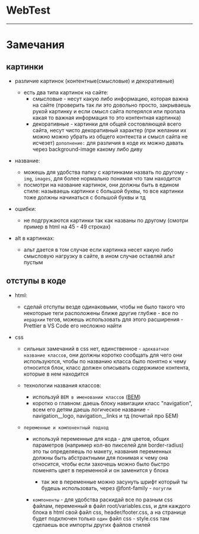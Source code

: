 # WebTest

--------

# Замечания

## картинки
- различие картинок (контентные(смысловые) и декоративные) 
    - есть два типа картинок на сайте: 
        - смысловые - несут какую либо информацию, которая важна на сайте (проверить так ли это довольно просто, закрываешь рукой картинку и если смысл сайта потерялся или пропала какая то важная информация то это контентная картинка)
        - декоративные - картинки для общей состовляющей всего сайта, несут чисто декоративный характер (при желании их можно можно убрать из общего контекста и смысл сайта не исчезет) `дополнение:` для различия в коде их можно давать через background-image какому либо диву

- название:
    - можешь для удобства папку с картинками назвать по другому - `img`, `images`, для более нормально понимая что там находится
    - посмотри на название картинок, они должны быть в едином стиле: называешь картинки с большой буквы, то все картинки тоже должны начинаться с большой буквы и тд

- ошибки: 
    - не подгружаются картинки так как названы по другому (смотри пример в html на 45 - 49 строках)

- alt в картинках:
    - альт дается в том случае если картинка несет какую либо смысловую нагрузку в сайте, в ином случае оставляй альт пустым

## отступы в коде

- html:
    - сделай отспупы везде одинаковыми, чтобы не было такого что некоторые теги расположены ближе другие глубже - все по `иерархии` тегов, можешь использовать для этого расширения - Prettier в VS Code его несложно найти

- css 
    - сильных замечаний в css нет, единственное - `адекватное название классов`, они должны коротко сообщать для чего они используются, чтобы по названию класса было понятно к чему относится блок, класс должен описывать содержимое контента, которые в нем находится
    
    - технологии названия классов: 
        - используй `BEM в именовании классов` ([BEM](https://ru.bem.info/methodology/css/"))
        - коротко о главном: даешь блоку навигации класс "navigation", всем его детям даешь логическое название - navigation__logo, navigation__links и тд (почитай про БЕМ)

    - `переменные и компонентный подход`
        - используй переменные для кода - для цветов, общих параметров (например кол-во пикселей для border-radius) это ты определяешь по макету, названия переменных должны быть абстрактными для понимая к чему она относится, чтобы если захочешь можно было быстро поменять цвет в переменной и он заменится у блока
            - так же в переменные можно засунуть шрифт который ты будешь использовать, через @font-family - `погугли`

        - `компоненты` - для удобства раскидай все по разным css файлам, переменный в файл root/variables.css, и для каждого блока в html свой файл css, header/footer.css, а на странице будет подключен только `один` файл css - style.css там сделаешь все импорты других файлов стилей 
